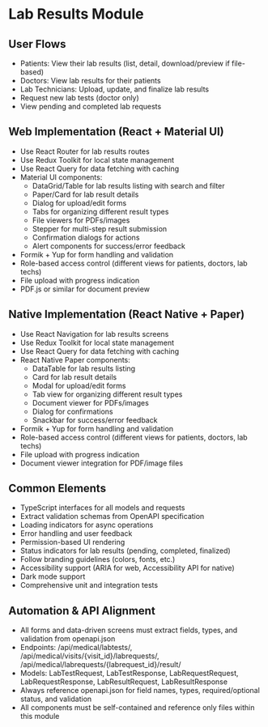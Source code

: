 # Lab Results Module

## User Flows
- Patients: View their lab results (list, detail, download/preview if file-based)
- Doctors: View lab results for their patients
- Lab Technicians: Upload, update, and finalize lab results
- Request new lab tests (doctor only)
- View pending and completed lab requests

## Web Implementation (React + Material UI)
- Use React Router for lab results routes
- Use Redux Toolkit for local state management
- Use React Query for data fetching with caching
- Material UI components:
  - DataGrid/Table for lab results listing with search and filter
  - Paper/Card for lab result details
  - Dialog for upload/edit forms
  - Tabs for organizing different result types
  - File viewers for PDFs/images
  - Stepper for multi-step result submission
  - Confirmation dialogs for actions
  - Alert components for success/error feedback
- Formik + Yup for form handling and validation
- Role-based access control (different views for patients, doctors, lab techs)
- File upload with progress indication
- PDF.js or similar for document preview

## Native Implementation (React Native + Paper)
- Use React Navigation for lab results screens
- Use Redux Toolkit for local state management
- Use React Query for data fetching with caching
- React Native Paper components:
  - DataTable for lab results listing
  - Card for lab result details
  - Modal for upload/edit forms
  - Tab view for organizing different result types
  - Document viewer for PDFs/images
  - Dialog for confirmations
  - Snackbar for success/error feedback
- Formik + Yup for form handling and validation
- Role-based access control (different views for patients, doctors, lab techs)
- File upload with progress indication
- Document viewer integration for PDF/image files

## Common Elements
- TypeScript interfaces for all models and requests
- Extract validation schemas from OpenAPI specification
- Loading indicators for async operations
- Error handling and user feedback
- Permission-based UI rendering
- Status indicators for lab results (pending, completed, finalized)
- Follow branding guidelines (colors, fonts, etc.)
- Accessibility support (ARIA for web, Accessibility API for native)
- Dark mode support
- Comprehensive unit and integration tests

## Automation & API Alignment
- All forms and data-driven screens must extract fields, types, and validation from openapi.json
- Endpoints: /api/medical/labtests/, /api/medical/visits/{visit_id}/labrequests/, /api/medical/labrequests/{labrequest_id}/result/
- Models: LabTestRequest, LabTestResponse, LabRequestRequest, LabRequestResponse, LabResultRequest, LabResultResponse
- Always reference openapi.json for field names, types, required/optional status, and validation
- All components must be self-contained and reference only files within this module 